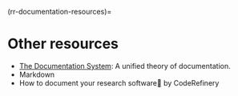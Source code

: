 (rr-documentation-resources)=
# Other resources

- [The Documentation System](https://docs.divio.com/documentation-system/): A unified theory of documentation.
- Markdown
- How to document your research software[](https://coderefinery.github.io/documentation/#how-to-document-your-research-software) by CodeRefinery
